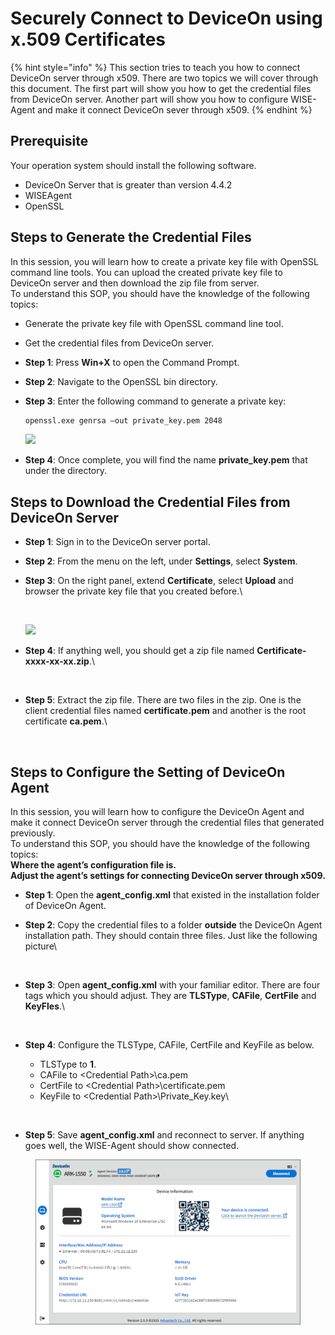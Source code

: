 # Securely Connect to DeviceOn using x.509 Certificates

{% hint style="info" %}
This section tries to teach you how to connect DeviceOn server through x509. There are two topics we will cover through this document. The first part will show you how to get the credential files from DeviceOn server. Another part will show you how to configure WISE-Agent and make it connect DeviceOn sever through x509.
{% endhint %}

## Prerequisite <a href="#prerequisite" id="prerequisite"></a>

Your operation system should install the following software.

* DeviceOn Server that is greater than version 4.4.2
* WISEAgent
* OpenSSL

## Steps to Generate the Credential Files <a href="#steps-to-generate-the-credential-files" id="steps-to-generate-the-credential-files"></a>

In this session, you will learn how to create a private key file with OpenSSL command line tools. You can upload the created private key file to DeviceOn server and then download the zip file from server.\
To understand this SOP, you should have the knowledge of the following topics:

* Generate the private key file with OpenSSL command line tool.
* Get the credential files from DeviceOn server.
* **Step 1**: Press **Win+X** to open the Command Prompt.
* **Step 2**: Navigate to the OpenSSL bin directory.
*   **Step 3**: Enter the following command to generate a private key:

    ```bash
    openssl.exe genrsa –out private_key.pem 2048
    ```

    ![](https://i.imgur.com/lIRDueB.png)
* **Step 4**: Once complete, you will find the name **private\_key.pem** that under the directory.

## Steps to Download the Credential Files from DeviceOn Server <a href="#steps-to-download-the-credential-files-from-deviceon-server" id="steps-to-download-the-credential-files-from-deviceon-server"></a>

* **Step 1**: Sign in to the DeviceOn server portal.
* **Step 2**: From the menu on the left, under **Settings**, select **System**.
*   **Step 3**: On the right panel, extend **Certificate**, select **Upload** and browser the private key file that you created before.\


    <figure><img src="https://i.imgur.com/vUAycoO.png" alt=""><figcaption></figcaption></figure>

    ![](https://i.imgur.com/lvhhixR.png)
*   **Step 4**: If anything well, you should get a zip file named **Certificate-xxxx-xx-xx.zip**.\


    <figure><img src="https://i.imgur.com/5hWhfzB.png" alt=""><figcaption></figcaption></figure>
*   **Step 5**: Extract the zip file. There are two files in the zip. One is the client credential files named **certificate.pem** and another is the root certificate **ca.pem**.\


    <figure><img src="https://i.imgur.com/5phJi6y.png" alt=""><figcaption></figcaption></figure>

## Steps to Configure the Setting of DeviceOn Agent <a href="#steps-to-configure-the-setting-of-wise-agent" id="steps-to-configure-the-setting-of-wise-agent"></a>

In this session, you will learn how to configure the DeviceOn Agent and make it connect DeviceOn server through the credential files that generated previously.\
To understand this SOP, you should have the knowledge of the following topics:\
**Where the agent’s configuration file is.**\
**Adjust the agent’s settings for connecting DeviceOn server through x509.**

* **Step 1**: Open the **agent\_config.xml** that existed in the installation folder of DeviceOn Agent.
*   **Step 2**: Copy the credential files to a folder **outside** the DeviceOn Agent installation path. They should contain three files. Just like the following picture\


    <figure><img src="https://i.imgur.com/CaOuAkp.png" alt=""><figcaption></figcaption></figure>
*   **Step 3**: Open **agent\_config.xml** with your familiar editor. There are four tags which you should adjust. They are **TLSType**, **CAFile**, **CertFile** and **KeyFles**.\


    <figure><img src="https://i.imgur.com/gyhNIJD.png" alt=""><figcaption></figcaption></figure>
*   **Step 4**: Configure the TLSType, CAFile, CertFile and KeyFile as below.

    * TLSType to **1**.
    * CAFile to \<Credential Path>\ca.pem
    * CertFile to \<Credential Path>\certificate.pem
    * KeyFile to \<Credential Path>\Private\_Key.key\


    <figure><img src="https://i.imgur.com/YaDgvUc.png" alt=""><figcaption></figcaption></figure>
* **Step 5**: Save **agent\_config.xml** and reconnect to server. If anything goes well, the WISE-Agent should show connected.

<figure><img src="../.gitbook/assets/image (20).png" alt=""><figcaption></figcaption></figure>
